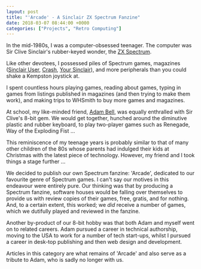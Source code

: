 ```yaml
---
layout: post
title: "'Arcade' - A Sinclair ZX Spectrum Fanzine"
date: 2018-03-07 08:44:00 +0000
categories: ["Projects", "Retro Computing"]
---
```


<p>In the mid-1980s, I was a computer-obsessed teenager. The computer was Sir Clive Sinclair's rubber-keyed wonder, the <a href="https://en.wikipedia.org/wiki/ZX_Spectrum">ZX Spectrum</a>.</p>

<p>Like other devotees, I possessed piles of Spectrum games, magazines (<a href="https://www.sinclairuser.com/">Sinclair User</a>, <a href="http://www.crashonline.org.uk/">Crash</a>, <a href="https://www.yoursinclair.co.uk/">Your Sinclair</a>), and more peripherals than you could shake a Kempston joystick at.</p>

I spent countless hours playing games, reading about games, typing in games from listings published in magazines (and then trying to make them work), and making trips to WHSmith to buy more games and magazines.

<p>At school, my like-minded friend, <a href="http://www.adamjohnbell.org/">Adam Bell</a>, was equally enthralled with Sir Clive's 8-bit gem. We would get together, hunched around the diminutive plastic and rubber keyboard, to play two-player games such as Renegade, Way of the Exploding Fist ...</p>

This reminiscence of my teenage years is probably similar to that of many other children of the 80s whose parents had indulged their kids at Christmas with the latest piece of technology. However, my friend and I took things a stage further ...

We decided to publish our own Spectrum fanzine: 'Arcade', dedicated to our favourite genre of Spectrum games. I can't say our motives in this endeavour were entirely pure. Our thinking was that by producing a Spectrum fanzine, software houses would be falling over themselves to provide us with review copies of their games, free, gratis, and for nothing. And, to a certain extent, this worked; we *did* receive a number of games, which we dutifully played and reviewed in the fanzine.

Another by-product of our 8-bit hobby was that both Adam and myself went on to related careers. Adam pursued a career in technical authorship, moving to the USA to work for a number of tech start-ups, whilst I pursued a career in desk-top publishing and then web design and development.

Articles in this category are what remains of 'Arcade' and also serve as a tribute to Adam, who is sadly no longer with us.
